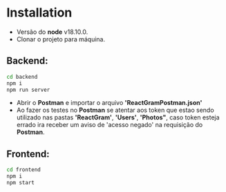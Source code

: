 # Installation
- Versão do **node** v18.10.0.
- Clonar o projeto para máquina.
## **Backend:** 
```sh
cd backend
npm i
npm run server
```
- Abrir o **Postman** e importar o arquivo **'ReactGramPostman.json'**
- Ao fazer os testes no **Postman** se atentar aos token que estao sendo utilizado nas pastas
**'ReactGram'**, **'Users'**, **'Photos"**, caso token esteja errado ira receber um aviso de 'acesso negado' na requisição do **Postman**.

## **Frontend:** 
```sh
cd frontend
npm i
npm start
```

